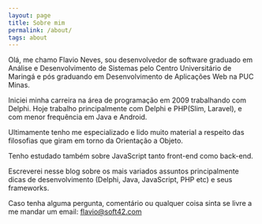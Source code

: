 ```yaml
---
layout: page
title: Sobre mim
permalink: /about/
tags: about
---
```


Olá, me chamo Flavio Neves, sou desenvolvedor de software graduado em Análise e Desenvolvimento de Sistemas pelo Centro Universitário de Maringá e pós graduando em Desenvolvimento de Aplicações Web na PUC Minas.

Iniciei minha carreira na área de programação em 2009 trabalhando com Delphi. Hoje trabalho principalmente com Delphi e PHP(Slim, Laravel), e com menor frequência em Java e Android.

Ultimamente tenho me especializado e lido muito material a respeito das filosofias que giram em torno da Orientação a Objeto. 

Tenho estudado também sobre JavaScript tanto front-end como back-end.

Escreverei nesse blog sobre os mais variados assuntos principalmente dicas de desenvolvimento (Delphi, Java, JavaScript, PHP etc) e seus frameworks.

Caso tenha alguma pergunta, comentário ou qualquer coisa sinta se livre a me mandar um email:
flavio@soft42.com
